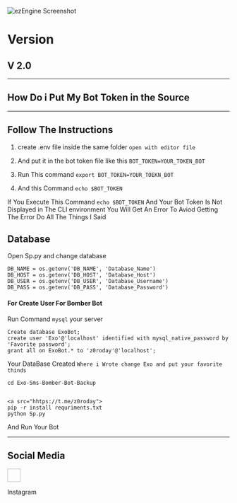 
![ezEngine Screenshot](https://s8.uupload.ir/files/exo_34ww.jpg)

# Version

## V 2.0

<hr>

## How Do i Put My Bot Token in the Source 

<hr>
 

## Follow The Instructions

1. create .env file inside the same folder `open with editor file`

2. And put it in the bot token file like this `BOT_TOKEN=YOUR_TOKEN_BOT`

3. Run This command `export BOT_TOKEN=YOUR_TOEKN_BOT`

4. And this Command `echo $BOT_TOKEN`


If You Execute This Command `echo $BOT_TOKEN` And Your Bot Token Is Not Displayed in The CLI environment You Will Get An Error To Aviod Getting The Error Do All The Things I Said 

## Database 

Open Sp.py and change database 

````
DB_NAME = os.getenv('DB_NAME', 'Database_Name')
DB_HOST = os.getenv('DB_HOST', 'Database_Host')
DB_USER = os.getenv('DB_USER', 'Database_Username')
DB_PASS = os.getenv('DB_PASS', 'Database_Password')
````
<h4>For Create User For Bomber Bot </h4>

Run Command `mysql` your server

````
Create database ExoBot;
create user 'Exo'@'localhost' identified with mysql_native_password by 'Favorite password';
grant all on ExoBot.* to 'z0roday'@'localhost';
````

Your DataBase Created `Where i Wrote change Exo and put your favorite thinds `

````
cd Exo-Sms-Bomber-Bot-Backup


<a src="hhtps://t.me/z0roday">
pip -r install requriments.txt
python Sp.py 
````
And Run Your Bot 

<hr>

## Social Media

<p>
<a src="https://t.me/z0roday"><img href="https://s8.uupload.ir/files/z0roday_655x.png" width=30 height=30></a>
</p>
<p>
 <a src="https://instagram.com/z0roday">Instagram</a>
</p>

